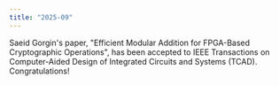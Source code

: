 ```yaml
---
title: "2025-09"
---
```


Saeid Gorgin's paper, "Efficient Modular Addition for FPGA-Based Cryptographic Operations", has been accepted to IEEE Transactions on Computer-Aided Design of Integrated Circuits and Systems (TCAD). Congratulations!
